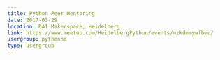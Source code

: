 ```yaml
---
title: Python Peer Mentoring
date: 2017-03-29
location: DAI Makerspace, Heidelberg
link: https://www.meetup.com/HeidelbergPython/events/mzkdmmywfbmc/
usergroup: pythonhd
type: usergroup
---
```

